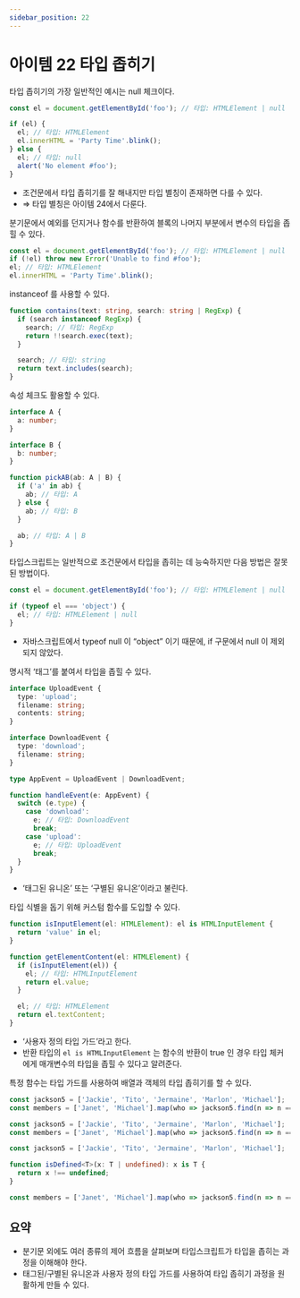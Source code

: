 ```yaml
---
sidebar_position: 22
---
```


# 아이템 22 타입 좁히기

타입 좁히기의 가장 일반적인 예시는 null 체크이다.

```ts
const el = document.getElementById('foo'); // 타입: HTMLElement | null

if (el) {
  el; // 타입: HTMLElement
  el.innerHTML = 'Party Time'.blink();
} else {
  el; // 타입: null
  alert('No element #foo');
}
```

- 조건문에서 타입 좁히기를 잘 해내지만 타입 별칭이 존재하면 다를 수 있다.
- ⇒ 타입 별칭은 아이템 24에서 다룬다.

분기문에서 예외를 던지거나 함수를 반환하여 블록의 나머지 부분에서 변수의 타입을 좁힐 수 있다.

```ts
const el = document.getElementById('foo'); // 타입: HTMLElement | null
if (!el) throw new Error('Unable to find #foo');
el; // 타입: HTMLElement
el.innerHTML = 'Party Time'.blink();
```

instanceof 를 사용할 수 있다.

```ts
function contains(text: string, search: string | RegExp) {
  if (search instanceof RegExp) {
    search; // 타입: RegExp
    return !!search.exec(text);
  }

  search; // 타입: string
  return text.includes(search);
}
```

속성 체크도 활용할 수 있다.

```ts
interface A {
  a: number;
}

interface B {
  b: number;
}

function pickAB(ab: A | B) {
  if ('a' in ab) {
    ab; // 타입: A
  } else {
    ab; // 타입: B
  }

  ab; // 타입: A | B
}
```

타입스크립트는 일반적으로 조건문에서 타입을 좁히는 데 능숙하지만 다음 방법은 잘못된 방법이다.

```ts
const el = document.getElementById('foo'); // 타입: HTMLElement | null

if (typeof el === 'object') {
  el; // 타입: HTMLElement | null
}
```

- 자바스크립트에서 typeof null 이 “object” 이기 때문에, if 구문에서 null 이 제외되지 않았다.

명시적 ‘태그’를 붙여서 타입을 좁힐 수 있다.

```ts
interface UploadEvent {
  type: 'upload';
  filename: string;
  contents: string;
}

interface DownloadEvent {
  type: 'download';
  filename: string;
}

type AppEvent = UploadEvent | DownloadEvent;

function handleEvent(e: AppEvent) {
  switch (e.type) {
    case 'download':
      e; // 타입: DownloadEvent
      break;
    case 'upload':
      e; // 타입: UploadEvent
      break;
  }
}
```

- ‘태그된 유니온’ 또는 ‘구별된 유니온’이라고 불린다.

타입 식별을 돕기 위해 커스텀 함수를 도입할 수 있다.

```ts
function isInputElement(el: HTMLElement): el is HTMLInputElement {
  return 'value' in el;
}

function getElementContent(el: HTMLElement) {
  if (isInputElement(el)) {
    el; // 타입: HTMLInputElement
    return el.value;
  }

  el; // 타입: HTMLElement
  return el.textContent;
}
```

- ‘사용자 정의 타입 가드’라고 한다.
- 반환 타입의 `el is HTMLInputElement` 는 함수의 반환이 true 인 경우 타입 체커에게 매개변수의 타입을 좁힐 수 있다고 알려준다.

특정 함수는 타입 가드를 사용하여 배열과 객체의 타입 좁히기를 할 수 있다.

```ts
const jackson5 = ['Jackie', 'Tito', 'Jermaine', 'Marlon', 'Michael'];
const members = ['Janet', 'Michael'].map(who => jackson5.find(n => n === who)); // 타입: (string | undefined)[]
```

```ts
const jackson5 = ['Jackie', 'Tito', 'Jermaine', 'Marlon', 'Michael'];
const members = ['Janet', 'Michael'].map(who => jackson5.find(n => n === who)).filter(who => who !== undefined); // 타입: (string | undefined)[]
```

```ts
const jackson5 = ['Jackie', 'Tito', 'Jermaine', 'Marlon', 'Michael'];

function isDefined<T>(x: T | undefined): x is T {
  return x !== undefined;
}

const members = ['Janet', 'Michael'].map(who => jackson5.find(n => n === who)).filter(isDefined); // 타입: string[]
```

## 요약

- 분기문 외에도 여러 종류의 제어 흐름을 살펴보며 타입스크립트가 타입을 좁히는 과정을 이해해야 한다.
- 태그된/구별된 유니온과 사용자 정의 타입 가드를 사용하여 타입 좁히기 과정을 원활하게 만들 수 있다.
